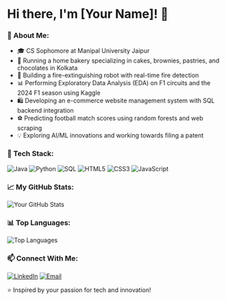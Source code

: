 # Hi there, I'm [Your Name]! 👋

### 🚀 About Me:
- 🎓 CS Sophomore at Manipal University Jaipur
- 🍰 Running a home bakery specializing in cakes, brownies, pastries, and chocolates in Kolkata
- 🤖 Building a fire-extinguishing robot with real-time fire detection
- 📊 Performing Exploratory Data Analysis (EDA) on F1 circuits and the 2024 F1 season using Kaggle
- 🛍️ Developing an e-commerce website management system with SQL backend integration
- ⚽ Predicting football match scores using random forests and web scraping
- 💡 Exploring AI/ML innovations and working towards filing a patent

### 🧰 Tech Stack:
![Java](https://img.shields.io/badge/Java-ED8B00?style=for-the-badge&logo=java&logoColor=white)
![Python](https://img.shields.io/badge/Python-3776AB?style=for-the-badge&logo=python&logoColor=white)
![SQL](https://img.shields.io/badge/SQL-4479A1?style=for-the-badge&logo=database&logoColor=white)
![HTML5](https://img.shields.io/badge/HTML5-E34F26?style=for-the-badge&logo=html5&logoColor=white)
![CSS3](https://img.shields.io/badge/CSS3-1572B6?style=for-the-badge&logo=css3&logoColor=white)
![JavaScript](https://img.shields.io/badge/JavaScript-F7DF1E?style=for-the-badge&logo=javascript&logoColor=black)

### 📈 My GitHub Stats:
![Your GitHub Stats](https://github-readme-stats.vercel.app/api?username=yourusername&show_icons=true&theme=radical)

### 📊 Top Languages:
![Top Languages](https://github-readme-stats.vercel.app/api/top-langs/?username=yourusername&layout=compact&theme=radical)

### 📫 Connect With Me:
[![LinkedIn](https://img.shields.io/badge/LinkedIn-0A66C2?style=for-the-badge&logo=linkedin&logoColor=white)](https://www.linkedin.com/in/yourprofile)
[![Email](https://img.shields.io/badge/Email-D14836?style=for-the-badge&logo=gmail&logoColor=white)](mailto:your@email.com)

⭐️ Inspired by your passion for tech and innovation!

